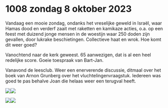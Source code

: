 # 1008 zondag 8 oktober 2023
Vandaag een mooie zondag, ondanks het vreselijke geweld in Israël, waar Hamas dood en verderf zaait met raketten en kamikaze acties, o.a. op een feest met duizend jonge mensen in de woestijn waar 250 doden zijn gevallen, door lukrake beschietingen. Collectieve haat en wrok. Hoe komt dit weer goed?

Vanochtend naar de kerk geweest. 65 aanwezigen, dat is al een heel redelijke score. Goeie toespraak van Bart-Jan.

Vanavond de leesclub. Weer een enerverende discussie, ditmaal over het boek van Arnon Grunberg over het vluchtelingenvraagstuk. Iedereen was goed te pas behalve Joan die helaas weer een terugval heeft.

![](IMG_20231008_203312.jpg)![](IMG_20231008_192000_1.jpg)

![](IMG_20231008_191953.jpg)![](IMG_20231008_191942_1.jpg)